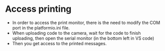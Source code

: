 
# Access printing 
- In order to access the print monitor, there is the need to modify the COM port in the platformio.ini file.
- When uploading code to the camera, wait for the code to finish uploading, then open the serial monitor (in the bottom left in VS code)
- Then you get access to the printed messages.




